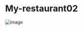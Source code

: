 # My-restaurant02

![image](https://user-images.githubusercontent.com/56171116/164230125-99ef0ecd-b040-4778-a7c0-86da98fe32ae.png)
